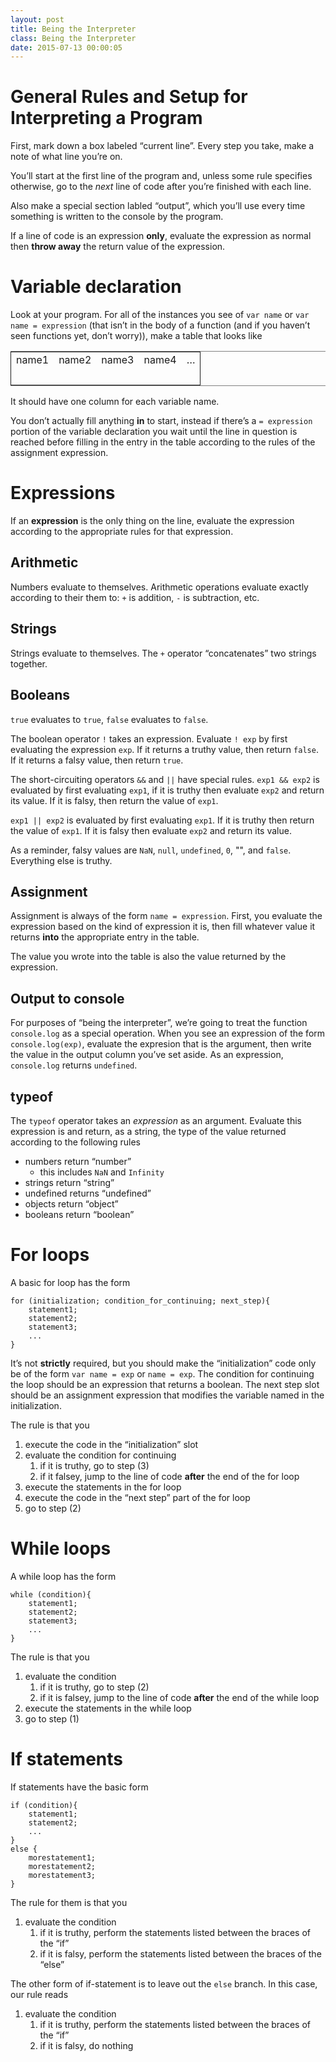 ```yaml
---
layout: post
title: Being the Interpreter
class: Being the Interpreter
date: 2015-07-13 00:00:05
---
```


General Rules and Setup for Interpreting a Program
==================================================

First, mark down a box labeled &ldquo;current line&rdquo;. Every step you take, make a note of what line you&rsquo;re on.

You&rsquo;ll start at the first line of the program and, unless some rule specifies otherwise, go to the *next* line of code after you&rsquo;re finished with each line.

Also make a special section labled &ldquo;output&rdquo;, which you&rsquo;ll use every time something is written to the console by the program.

If a line of code is an expression **only**, evaluate the expression as normal then **throw away** the return value of the expression.

Variable declaration
====================

Look at your program. For all of the instances you see of `var name` or `var name = expression` (that isn&rsquo;t in the body of a function (and if you haven&rsquo;t seen functions yet, don&rsquo;t worry)), make a table that looks like

<table border="2" cellspacing="0" cellpadding="6" rules="groups" frame="hsides">


<colgroup>
<col  class="left" />

<col  class="left" />

<col  class="left" />

<col  class="left" />

<col  class="left" />
</colgroup>
<tbody>
<tr>
<td class="left">name1</td>
<td class="left">name2</td>
<td class="left">name3</td>
<td class="left">name4</td>
<td class="left">&#x2026;</td>
</tr>


<tr>
<td class="left">&#xa0;</td>
<td class="left">&#xa0;</td>
<td class="left">&#xa0;</td>
<td class="left">&#xa0;</td>
<td class="left">&#xa0;</td>
</tr>
</tbody>
</table>

It should have one column for each variable name. 

You don&rsquo;t actually fill anything **in** to start, instead if there&rsquo;s a `= expression` portion of the variable declaration you wait until the line in question is reached before filling in the entry in the table according to the rules of the assignment expression.

Expressions
===========

If an **expression** is the only thing on the line, evaluate the expression according to the appropriate rules for that expression.

Arithmetic
----------

Numbers evaluate to themselves. Arithmetic operations evaluate exactly according to their  them to: `+` is addition, `-` is subtraction, etc.

Strings
-------

Strings evaluate to themselves. The `+` operator &ldquo;concatenates&rdquo; two strings together.

Booleans
--------

`true` evaluates to `true`, `false` evaluates to `false`. 

The boolean operator `!` takes an expression. Evaluate `! exp` by first evaluating the expression `exp`. If it returns a truthy value, then return `false`. If it returns a falsy value, then return `true`.

The short-circuiting operators `&&` and `||` have special rules. `exp1 && exp2` is evaluated by first evaluating `exp1`, if it is truthy then evaluate `exp2` and return its value. If it is falsy, then return the value of `exp1`.

`exp1 || exp2` is evaluated by first evaluating `exp1`. If it is truthy then return the value of `exp1`. If it is falsy then evaluate `exp2` and return its value.

As a reminder, falsy values are `NaN`, `null`, `undefined`, `0`, "", and `false`. Everything else is truthy.

Assignment
----------

Assignment is always of the form `name = expression`. First, you evaluate the expression based on the kind of expression it is, then fill whatever value it returns **into** the appropriate entry in the table.

The value you wrote into the table is also the value returned by the expression.

Output to console
-----------------

For purposes of &ldquo;being the interpreter&rdquo;, we&rsquo;re going to treat the function `console.log` as a special operation. When you see an expression of the form `console.log(exp)`, evaluate the expresion that is the argument, then write the value in the output column you&rsquo;ve set aside. As an expression, `console.log` returns `undefined`. 

typeof
------

The `typeof` operator takes an *expression* as an argument. Evaluate this expression is and return, as a string, the type of the value returned according to the following rules

-   numbers return &ldquo;number&rdquo;
    -   this includes `NaN` and `Infinity`
-   strings return &ldquo;string&rdquo;
-   undefined returns &ldquo;undefined&rdquo;
-   objects return &ldquo;object&rdquo;
-   booleans return &ldquo;boolean&rdquo;

For loops
=========

A basic for loop has the form

    for (initialization; condition_for_continuing; next_step){
        statement1;
        statement2;
        statement3;
        ...
    }

It&rsquo;s not **strictly** required, but you should make the &ldquo;initialization&rdquo; code only be of the form `var name = exp` or `name = exp`. The condition for continuing the loop should be an expression that returns a boolean. The next step slot should be an assignment expression that modifies the variable named in the initialization.

The rule is that you 

1.  execute the code in the &ldquo;initialization&rdquo; slot
2.  evaluate the condition for continuing
    1.  if it is truthy, go to step (3)
    2.  if it falsey, jump to the line of code **after** the end of the for loop
3.  execute the statements in the for loop
4.  execute the code in the &ldquo;next step&rdquo; part of the for loop
5.  go to step (2)

While loops
===========

A while loop has the form

    while (condition){
        statement1;
        statement2;
        statement3;
        ...
    }

The rule is that you

1.  evaluate the condition
    1.  if it is truthy, go to step (2)
    2.  if it is falsey, jump to the line of code **after** the end of the while loop
2.  execute the statements in the while loop
3.  go to step (1)

If statements
=============

If statements have the basic form

    if (condition){
        statement1;
        statement2;
        ...
    }
    else {
        morestatement1;
        morestatement2;
        morestatement3;
    }

The rule for them is that you

1.  evaluate the condition
    1.  if it is truthy, perform the statements listed between the braces of the &ldquo;if&rdquo;
    2.  if it is falsy, perform the statements listed between the braces of the &ldquo;else&rdquo;

The other form of if-statement is to leave out the `else` branch. In this case, our rule reads

1.  evaluate the condition
    1.  if it is truthy, perform the statements listed between the braces of the &ldquo;if&rdquo;
    2.  if it is falsy, do nothing
